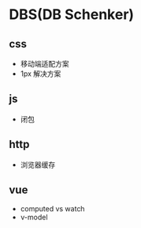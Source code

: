 <!--
 * @Author: your name
 * @Date: 2021-07-19 16:52:00
 * @LastEditTime: 2021-07-19 16:54:25
 * @LastEditors: Please set LastEditors
 * @Description: In User Settings Edit
 * @FilePath: \vue-note\Tips\实战\DBS.md
-->

# DBS(DB Schenker)

## css

- 移动端适配方案
- 1px 解决方案

## js

- 闭包

## http

- 浏览器缓存

## vue

- computed vs watch
- v-model
